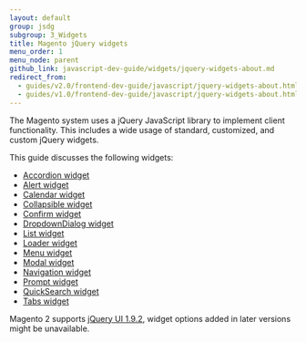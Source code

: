 ```yaml
---
layout: default
group: jsdg
subgroup: 3_Widgets
title: Magento jQuery widgets
menu_order: 1
menu_node: parent
github_link: javascript-dev-guide/widgets/jquery-widgets-about.md
redirect_from:
  - guides/v2.0/frontend-dev-guide/javascript/jquery-widgets-about.html
  - guides/v1.0/frontend-dev-guide/javascript/jquery-widgets-about.html
---
```


The Magento system uses a jQuery JavaScript library to implement client functionality. This includes a wide usage of standard, customized, and custom jQuery widgets.

This guide discusses the following widgets:
<ul>
<li><a href="{{ site.gdeurl }}javascript-dev-guide/widgets/widget_accordion.html" target="_blank">Accordion widget</a> </li>
<li><a href="{{ site.gdeurl }}javascript-dev-guide/widgets/widget_alert.html" target="_blank">Alert widget</a> </li>
<li><a href="{{ site.gdeurl }}javascript-dev-guide/widgets/widget_calendar.html" target="_blank">Calendar widget</a></li>
<li><a href="{{ site.gdeurl }}javascript-dev-guide/widgets/widget_collapsible.html" target="_blank">Collapsible widget</a></li>
<li><a href="{{ site.gdeurl }}javascript-dev-guide/widgets/widget_confirm.html" target="_blank">Confirm widget</a></li>
<li><a href="{{ site.gdeurl }}javascript-dev-guide/widgets/widget_dialog.html" target="_blank">DropdownDialog widget</a></li>
<li><a href="{{ site.gdeurl }}javascript-dev-guide/widgets/widget_list.html" target="_blank">List widget</a></li>
<li><a href="{{ site.gdeurl }}javascript-dev-guide/widgets/widget_loader.html" target="_blank">Loader widget</a></li>
<li><a href="{{ site.gdeurl }}javascript-dev-guide/widgets/widget_menu.html" target="_blank">Menu widget</a></li>
<li><a href="{{ site.gdeurl }}javascript-dev-guide/widgets/widget_modal.html" target="_blank">Modal widget</a></li>
<li><a href="{{ site.gdeurl }}javascript-dev-guide/widgets/widget_navigation.html" target="_blank">Navigation widget</a></li>
<li><a href="{{ site.gdeurl }}javascript-dev-guide/widgets/widget_prompt.html" target="_blank">Prompt widget</a></li>
<li><a href="{{ site.gdeurl }}javascript-dev-guide/widgets/widget_quickSearch.html" target="_blank">QuickSearch widget</a></li>
<li><a href="{{ site.gdeurl }}javascript-dev-guide/widgets/widget_tabs.html" target="_blank">Tabs widget</a></li>

</ul>


<div class="bs-callout bs-callout-info" id="info">
  <p>Magento 2 supports <a href="http://blog.jqueryui.com/2012/11/jquery-ui-1-9-2/" target="_blank">jQuery UI 1.9.2</a>, widget options added in later versions might be unavailable.</p>
</div>